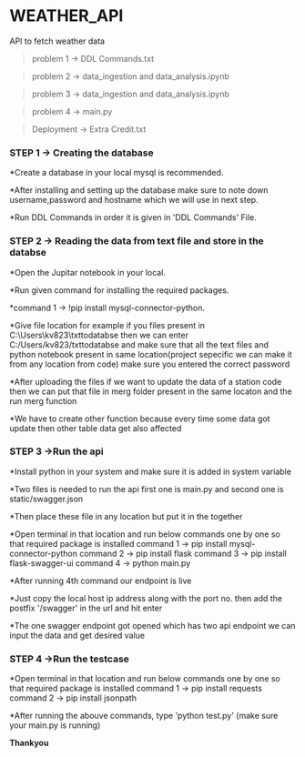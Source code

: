 # WEATHER_API
API to fetch weather data
> problem 1 -> DDL Commands.txt

> problem 2 -> data_ingestion and data_analysis.ipynb

> problem 3 -> data_ingestion and data_analysis.ipynb

> problem 4 -> main.py

> Deployment -> Extra Credit.txt


### STEP 1 -> Creating the database 

*Create a database in your local mysql is recommended.

*After installing and setting up the database make sure to note down username,password and hostname which we will use in next step.

*Run DDL Commands in order it is given in 'DDL Commands' File.


### STEP 2 -> Reading the data from text file and store in the databse

*Open the Jupitar notebook in your local.

*Run given command for installing the required packages.

   *command 1 -> !pip install mysql-connector-python.

*Give file location for example if you files present in C:\Users\kv823\txttodatabse then we can enter C:/Users/kv823/txttodatabse
and make sure that all the text files and python notebook present in same location(project sepecific we can make it from any location from code)
make sure you entered the correct password 

*After uploading the files if we want to update the data of a station code then we can put that file in merg folder present in the same locaton and the run merg function 

*We have to create other function because every time some data got update then other table data get also affected 


### STEP 3 ->Run the api

*Install python in your system and make sure it is added in system variable

*Two files is needed to run the api first one is main.py and second one is static/swagger.json

*Then place these file in any location but put it in the together

*Open terminal in that location and run below commands one by one so that required package is installed
    command 1 -> pip install mysql-connector-python
    command 2 -> pip install flask
    command 3 -> pip install flask-swagger-ui
    command 4 -> python main.py

*After running 4th command our endpoint is live 

*Just copy the local host ip address along with the port no. then add the postfix '/swagger' in the url and hit enter

*The one swagger endpoint got opened which has two api endpoint we can input the data and get desired value 

### STEP 4 ->Run the testcase

*Open terminal in that location and run below commands one by one so that required package is installed
    command 1 -> pip install requests
    command 2 -> pip install jsonpath

*After running the abouve commands, type 'python test.py' (make sure your main.py is running)








**Thankyou**



